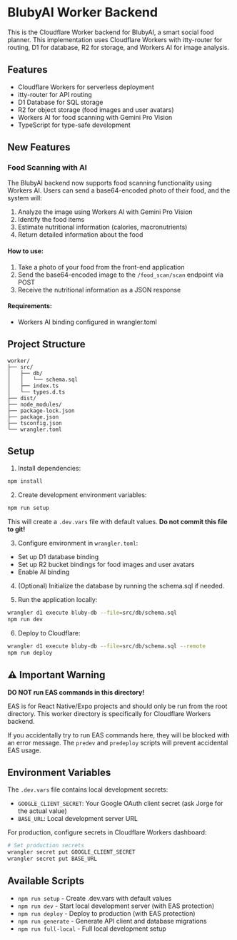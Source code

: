# BlubyAI Worker Backend

This is the Cloudflare Worker backend for BlubyAI, a smart social food planner. This implementation uses Cloudflare Workers with itty-router for routing, D1 for database, R2 for storage, and Workers AI for image analysis.

## Features

- Cloudflare Workers for serverless deployment
- itty-router for API routing
- D1 Database for SQL storage
- R2 for object storage (food images and user avatars)
- Workers AI for food scanning with Gemini Pro Vision
- TypeScript for type-safe development

## New Features

### Food Scanning with AI

The BlubyAI backend now supports food scanning functionality using Workers AI. Users can send a base64-encoded photo of their food, and the system will:

1. Analyze the image using Workers AI with Gemini Pro Vision
2. Identify the food items
3. Estimate nutritional information (calories, macronutrients)
4. Return detailed information about the food

#### How to use:

1. Take a photo of your food from the front-end application
2. Send the base64-encoded image to the `/food_scan/scan` endpoint via POST
3. Receive the nutritional information as a JSON response

#### Requirements:

- Workers AI binding configured in wrangler.toml

## Project Structure

```
worker/
├── src/
│   ├── db/
│   │   └── schema.sql
│   ├── index.ts
│   └── types.d.ts
├── dist/
├── node_modules/
├── package-lock.json
├── package.json
├── tsconfig.json
└── wrangler.toml
```

## Setup

1. Install dependencies:

```bash
npm install
```

2. Create development environment variables:

```bash
npm run setup
```

This will create a `.dev.vars` file with default values. **Do not commit this file to git!**

3. Configure environment in `wrangler.toml`:

- Set up D1 database binding
- Set up R2 bucket bindings for food images and user avatars
- Enable AI binding

4. (Optional) Initialize the database by running the schema.sql if needed.

5. Run the application locally:

```bash
wrangler d1 execute bluby-db --file=src/db/schema.sql
npm run dev
```

6. Deploy to Cloudflare:

```bash
wrangler d1 execute bluby-db --file=src/db/schema.sql --remote
npm run deploy
```

## ⚠️ Important Warning

**DO NOT run EAS commands in this directory!** 

EAS is for React Native/Expo projects and should only be run from the root directory. This worker directory is specifically for Cloudflare Workers backend.

If you accidentally try to run EAS commands here, they will be blocked with an error message. The `predev` and `predeploy` scripts will prevent accidental EAS usage.

## Environment Variables

The `.dev.vars` file contains local development secrets:
- `GOOGLE_CLIENT_SECRET`: Your Google OAuth client secret (ask Jorge for the actual value)
- `BASE_URL`: Local development server URL

For production, configure secrets in Cloudflare Workers dashboard:

```bash
# Set production secrets
wrangler secret put GOOGLE_CLIENT_SECRET
wrangler secret put BASE_URL
```

## Available Scripts

- `npm run setup` - Create .dev.vars with default values
- `npm run dev` - Start local development server (with EAS protection)
- `npm run deploy` - Deploy to production (with EAS protection)
- `npm run generate` - Generate API client and database migrations
- `npm run full-local` - Full local development setup
